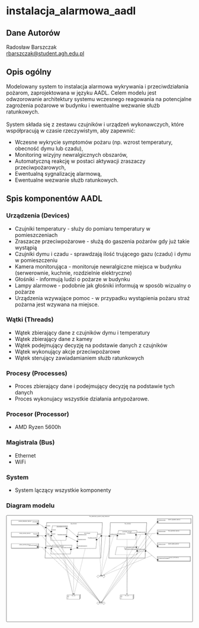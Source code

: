# instalacja_alarmowa_aadl

## Dane Autorów
Radosław Barszczak
<br>rbarszczak@student.agh.edu.pl


## Opis ogólny
Modelowany system to instalacja alarmowa wykrywania i przeciwdziałania pożarom, zaprojektowana w języku AADL. Celem modelu jest odwzorowanie architektury systemu wczesnego reagowania na potencjalne zagrożenia pożarowe w budynku i ewentualne wezwanie służb ratunkowych.
<br><br>System składa się z zestawu czujników i urządzeń wykonawczych, które współpracują w czasie rzeczywistym, aby zapewnić:
- Wczesne wykrycie symptomów pożaru (np. wzrost temperatury, obecność dymu lub czadu),
- Monitoring wizyjny newralgicznych obszarów,
- Automatyczną reakcję w postaci aktywacji zraszaczy przeciwpożarowych,
- Ewentualną sygnalizację alarmową,
- Ewentualne wezwanie służb ratunkowych.

## Spis komponentów AADL

### Urządzenia (Devices)
- Czujniki temperatury - służy do pomiaru temperatury w pomieszczeniach 
- Zraszacze przeciwpożarowe - służą do gaszenia pożarów gdy już takie wystąpią
- Czujniki dymu i czadu - sprawdzają ilość trującego gazu (czadu) i dymu w pomieszczeniu
- Kamera monitorująca - monitoruje newralgiczne miejsca w budynku (serwerownie, kuchnie, rozdzielnie elektryczne)
- Głośniki - informują ludzi o pożarze w budynku
- Lampy alarmowe - podobnie jak głośniki informują w sposób wizualny o pożarze
- Urządzenia wzywające pomoc - w przypadku wystąpienia pożaru straż pożarna jest wzywana na miejsce.

### Wątki (Threads)

- Wątek zbierający dane z czujników dymu i temperatury
- Wątek zbierający dane z kamey
- Wątek podejmujący decyzję na podstawie danych z czujników
- Wątek wykonujący akcje przeciwpożarowe
- Wątek sterujący zawiadamianiem służb ratunkowych

### Procesy (Processes)

- Proces zbierający dane i podejmujący decyzję na podstawie tych danych
- Proces wykonujacy wszystkie działania antypożarowe.
  
### Procesor (Processor)

- AMD Ryzen 5600h

### Magistrala (Bus)

- Ethernet
- WiFi

### System

- System lączący wszystkie komponenty

### Diagram modelu

![Diagram systemu alarmowego](Images/instalacja_alarmowa.png)
